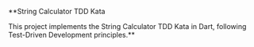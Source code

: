 **String Calculator TDD Kata

This project implements the String Calculator TDD Kata in Dart, following Test-Driven Development principles.**
